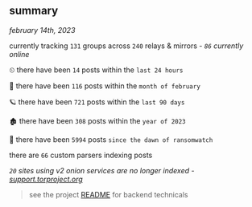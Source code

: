 
## summary
_february 14th, 2023_

currently tracking `131` groups across `240` relays & mirrors - _`86` currently online_

⏲ there have been `14` posts within the `last 24 hours`

🦈 there have been `116` posts within the `month of february`

🪐 there have been `721` posts within the `last 90 days`

🏚 there have been `308` posts within the `year of 2023`

🦕 there have been `5994` posts `since the dawn of ransomwatch`

there are `66` custom parsers indexing posts

_`20` sites using v2 onion services are no longer indexed - [support.torproject.org](https://support.torproject.org/onionservices/v2-deprecation/)_

> see the project [README](https://github.com/joshhighet/ransomwatch#ransomwatch--) for backend technicals
